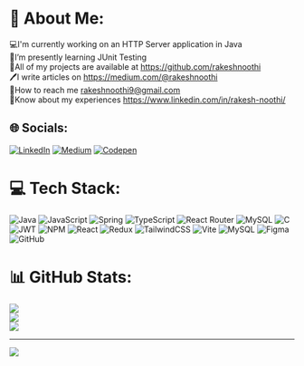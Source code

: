 # 💫 About Me:
💻I'm currently working on an HTTP Server application in Java<br>📖I’m presently learning JUnit Testing<br>🚀All of my projects are available at https://github.com/rakeshnoothi<br>🖊️I write articles on https://medium.com/@rakeshnoothi<br>📨How to reach me rakeshnoothi9@gmail.com<br>🤵Know about my experiences https://www.linkedin.com/in/rakesh-noothi/


## 🌐 Socials:
[![LinkedIn](https://img.shields.io/badge/LinkedIn-%230077B5.svg?logo=linkedin&logoColor=white)](https://www.linkedin.com/in/rakesh-noothi/) [![Medium](https://img.shields.io/badge/Medium-12100E?logo=medium&logoColor=white)](https://medium.com/@rakeshnoothi) [![Codepen](https://img.shields.io/badge/Codepen-000000?style=for-the-badge&logo=codepen&logoColor=white)](https://codepen.io/rakeshnoothi) 

# 💻 Tech Stack:
![Java](https://img.shields.io/badge/java-%23ED8B00.svg?style=for-the-badge&logo=openjdk&logoColor=white) ![JavaScript](https://img.shields.io/badge/javascript-%23323330.svg?style=for-the-badge&logo=javascript&logoColor=%23F7DF1E) ![Spring](https://img.shields.io/badge/spring-%236DB33F.svg?style=for-the-badge&logo=spring&logoColor=white) ![TypeScript](https://img.shields.io/badge/typescript-%23007ACC.svg?style=for-the-badge&logo=typescript&logoColor=white) ![React Router](https://img.shields.io/badge/React_Router-CA4245?style=for-the-badge&logo=react-router&logoColor=white) ![MySQL](https://img.shields.io/badge/mysql-4479A1.svg?style=for-the-badge&logo=mysql&logoColor=white) ![C](https://img.shields.io/badge/c-%2300599C.svg?style=for-the-badge&logo=c&logoColor=white) ![JWT](https://img.shields.io/badge/JWT-black?style=for-the-badge&logo=JSON%20web%20tokens) ![NPM](https://img.shields.io/badge/NPM-%23CB3837.svg?style=for-the-badge&logo=npm&logoColor=white) ![React](https://img.shields.io/badge/react-%2320232a.svg?style=for-the-badge&logo=react&logoColor=%2361DAFB) ![Redux](https://img.shields.io/badge/redux-%23593d88.svg?style=for-the-badge&logo=redux&logoColor=white) ![TailwindCSS](https://img.shields.io/badge/tailwindcss-%2338B2AC.svg?style=for-the-badge&logo=tailwind-css&logoColor=white) ![Vite](https://img.shields.io/badge/vite-%23646CFF.svg?style=for-the-badge&logo=vite&logoColor=white) ![MySQL](https://img.shields.io/badge/mysql-4479A1.svg?style=for-the-badge&logo=mysql&logoColor=white) ![Figma](https://img.shields.io/badge/figma-%23F24E1E.svg?style=for-the-badge&logo=figma&logoColor=white) ![GitHub](https://img.shields.io/badge/github-%23121011.svg?style=for-the-badge&logo=github&logoColor=white)
# 📊 GitHub Stats:
![](https://github-readme-stats.vercel.app/api?username=rakeshnoothi&theme=dark&hide_border=true&include_all_commits=true&count_private=false)<br/>
![](https://github-readme-streak-stats.herokuapp.com/?user=rakeshnoothi&theme=dark&hide_border=true)<br/>
![](https://github-readme-stats.vercel.app/api/top-langs/?username=rakeshnoothi&theme=dark&hide_border=true&include_all_commits=true&count_private=false&layout=compact)

---
[![](https://visitcount.itsvg.in/api?id=rakeshnoothi&icon=1&color=1)](https://visitcount.itsvg.in)

<!-- Proudly created with GPRM ( https://gprm.itsvg.in ) -->
